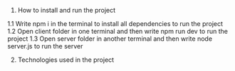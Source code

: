 1. How to install and run the project

1.1 Write npm i in the terminal to install all dependencies to run the project
1.2 Open client folder in one terminal and then write npm run dev to run the project
1.3 Open server folder in another terminal and then write node server.js to run the server


2. Technologies used in the project




